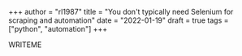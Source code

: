 +++
author = "rl1987"
title = "You don't typically need Selenium for scraping and automation"
date = "2022-01-19"
draft = true
tags = ["python", "automation"]
+++

WRITEME
